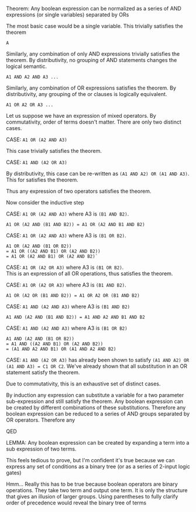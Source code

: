 ﻿Theorem: Any boolean expression can be normalized as a series of AND expressions (or single variables) separated by ORs

The most basic case would be a single variable. This trivially satisfies the theorem

```
A
``` 

Similarly, any combination of only AND expressions trivially satisfies the theorem. By distributivity, no grouping of AND statements changes the logical semantic.

```
A1 AND A2 AND A3 ...
```

Similarly, any combination of OR expressions satisfies the theorem. By distributivity, any grouping of the or clauses is logically equivalent.
```
A1 OR A2 OR A3 ...
```


Let us suppose we have an expression of mixed operators. By commutativity, order of terms doesn't matter. There are only two distinct cases.

CASE: `A1 OR (A2 AND A3)`

This case trivially satisfies the theorem.

CASE: `A1 AND (A2 OR A3)`

By distributivity, this case can be re-written as `(A1 AND A2) OR (A1 AND A3)`. This for satisfies the theorem.

Thus any expression of two operators satisfies the theorem.

Now consider the inductive step

<!-- Could reduce cases by pointing out the above expressions Are equivalent to A1 && A2 and A1 || A2, only need to show 4 cases, but we've already shown all four of those cases work -->

CASE: `A1 OR (A2 AND A3)` where A3 is `(B1 AND B2)`.
```
A1 OR (A2 AND (B1 AND B2)) = A1 OR (A2 AND B1 AND B2)
``` 

CASE: `A1 OR (A2 AND A3)` where A3 is `(B1 OR B2)`.
```
A1 OR (A2 AND (B1 OR B2)) 
= A1 OR ((A2 AND B1) OR (A2 AND B2)) 
= A1 OR (A2 AND B1) OR (A2 AND B2)`
```

CASE: `A1 OR (A2 OR A3)` where A3 is `(B1 OR B2)`.  
This is an expression of all OR operations, thus satisfies the theorem.

CASE: `A1 OR (A2 OR A3)` where A3 is `(B1 AND B2)`.
```
A1 OR (A2 OR (B1 AND B2)) = A1 OR A2 OR (B1 AND B2)
``` 

CASE: `A1 AND (A2 AND A3)` where A3 is `(B1 AND B2)`
```
A1 AND (A2 AND (B1 AND B2)) = A1 AND A2 AND B1 AND B2
```

CASE: `A1 AND (A2 AND A3)` where A3 is `(B1 OR B2)`
```
A1 AND (A2 AND (B1 OR B2)) 
= A1 AND ((A2 AND B1) OR (A2 AND B2)) 
= (A1 AND A2 AND B1) OR (A1 AND A2 AND B2)
```

CASE: `A1 AND (A2 OR A3)` has already been shown to satisfy `(A1 AND A2) OR (A1 AND A3) = C1 OR C2`. 
We've already shown that all substitution in an OR statement satisfy the theorem.

Due to commutativity, this is an exhaustive set of distinct cases.

By induction any expression can substitute a variable for a two parameter sub-expression and still satisfy the theorem.
Any boolean expression can be created by different combinations of these substitutions. Therefore any boolean expression can be reduced to a series of AND groups separated by OR operators.
Therefore any 

QED

LEMMA: Any boolean expression can be created by expanding a term into a sub expression of two terms.

This feels tedious to prove, but I'm confident it's true because we can express any set of conditions as a binary tree (or as a series of 2-input logic gates)

Hmm... Really this has to be true because boolean operators are binary operations. They take two term and output one term. It is only the structure that gives an illusion of larger groups. Using parentheses to fully clarify order of precedence would reveal the binary tree of terms

